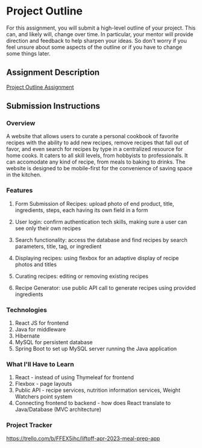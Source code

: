 # Project Outline
For this assignment, you will submit a high-level outline of your project. This can, and likely will, change over time. In particular, your mentor will provide direction and feedback to help sharpen your ideas. So don't worry if you feel unsure about some aspects of the outline or if you have to change some things later.

## Assignment Description
[Project Outline Assignment](https://education.launchcode.org/liftoff/modules/assignments/project-outline)

## Submission Instructions

### Overview
A website that allows users to curate a personal cookbook of favorite recipes with the ability to add new recipes, remove recipes that fall out of favor, and even search for recipes by type in a centralized resource for home cooks. It caters to all skill levels, from hobbyists to professionals. It can accomodate any kind of recipe, from meals to baking to drinks. The website is designed to be mobile-first for the convenience of saving space in the kitchen.

### Features
1. Form Submission of Recipes: upload photo of end product, title, ingredients, steps, each having its own field in a form

2. User login: confirm authentication tech skills, making sure a user can see only their own recipes

3. Search functionality: access the database and find recipes by search parameters, title, tag, or ingredient

4. Displaying recipes: using flexbox for an adaptive display of recipe photos and titles

5. Curating recipes: editing or removing existing recipes

6. Recipe Generator: use public API call to generate recipes using provided ingredients

### Technologies
1. React JS for frontend
2. Java for middleware
3. Hibernate 
4. MySQL for persistent database
5. Spring Boot to set up MySQL server running the Java application

### What I'll Have to Learn
1. React - instead of using Thymeleaf for frontend
2. Flexbox - page layouts
3. Public API - recipe services, nutrition information services, Weight Watchers point system
4. Connecting frontend to backend - how does React translate to Java/Database (MVC architecture)

### Project Tracker
https://trello.com/b/FFEX5ihc/liftoff-apr-2023-meal-prep-app
